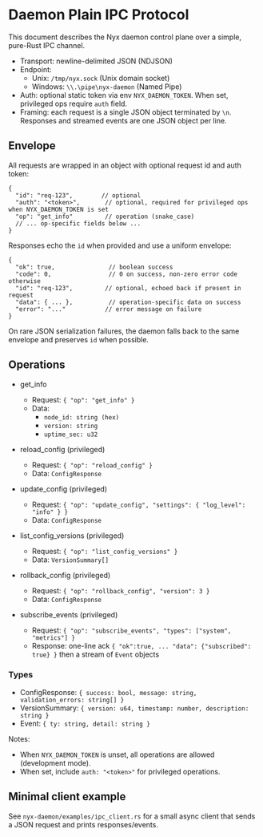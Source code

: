 # Daemon Plain IPC Protocol

This document describes the Nyx daemon control plane over a simple, pure-Rust IPC channel.

- Transport: newline-delimited JSON (NDJSON)
- Endpoint:
  - Unix: `/tmp/nyx.sock` (Unix domain socket)
  - Windows: `\\.\pipe\nyx-daemon` (Named Pipe)
- Auth: optional static token via env `NYX_DAEMON_TOKEN`. When set, privileged ops require `auth` field.
- Framing: each request is a single JSON object terminated by `\n`. Responses and streamed events are one JSON object per line.

## Envelope

All requests are wrapped in an object with optional request id and auth token:

```
{
  "id": "req-123",        // optional
  "auth": "<token>",       // optional, required for privileged ops when NYX_DAEMON_TOKEN is set
  "op": "get_info"         // operation (snake_case)
  // ... op-specific fields below ...
}
```

Responses echo the `id` when provided and use a uniform envelope:

```
{
  "ok": true,               // boolean success
  "code": 0,                // 0 on success, non-zero error code otherwise
  "id": "req-123",         // optional, echoed back if present in request
  "data": { ... },          // operation-specific data on success
  "error": "..."           // error message on failure
}
```

On rare JSON serialization failures, the daemon falls back to the same envelope and preserves `id` when possible.

## Operations

- get_info
  - Request: `{ "op": "get_info" }`
  - Data:
    - `node_id: string (hex)`
    - `version: string`
    - `uptime_sec: u32`

- reload_config (privileged)
  - Request: `{ "op": "reload_config" }`
  - Data: `ConfigResponse`

- update_config (privileged)
  - Request: `{ "op": "update_config", "settings": { "log_level": "info" } }`
  - Data: `ConfigResponse`

- list_config_versions (privileged)
  - Request: `{ "op": "list_config_versions" }`
  - Data: `VersionSummary[]`

- rollback_config (privileged)
  - Request: `{ "op": "rollback_config", "version": 3 }`
  - Data: `ConfigResponse`

- subscribe_events (privileged)
  - Request: `{ "op": "subscribe_events", "types": ["system", "metrics"] }`
  - Response: one-line ack `{ "ok":true, ... "data": {"subscribed": true} }` then a stream of `Event` objects

### Types

- ConfigResponse: `{ success: bool, message: string, validation_errors: string[] }`
- VersionSummary: `{ version: u64, timestamp: number, description: string }`
- Event: `{ ty: string, detail: string }`

Notes:
- When `NYX_DAEMON_TOKEN` is unset, all operations are allowed (development mode).
- When set, include `auth: "<token>"` for privileged operations.

## Minimal client example

See `nyx-daemon/examples/ipc_client.rs` for a small async client that sends a JSON request and prints responses/events.
